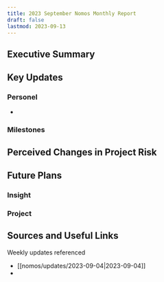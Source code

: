```yaml
---
title: 2023 September Nomos Monthly Report
draft: false
lastmod: 2023-09-13
---
```


## Executive Summary

## Key Updates

### Personel
- 

### Milestones

## Perceived Changes in Project Risk

## Future Plans

### Insight

### Project

## Sources and Useful Links

Weekly updates referenced
- [[nomos/updates/2023-09-04|2023-09-04]]
- 